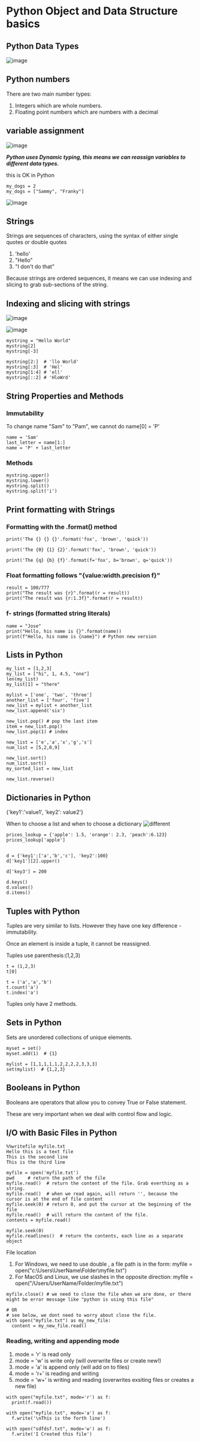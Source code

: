 # Python Object and Data Structure basics 


## Python Data Types

![image](https://user-images.githubusercontent.com/40484282/143388208-ef118faf-13d7-4bd3-a5b9-682c9d98b3fc.png)

## Python numbers

There are two main number types:
1. Integers which are whole numbers.
2. Floating point numbers which are numbers with a decimal

## variable assignment

![image](https://user-images.githubusercontent.com/40484282/143388807-9251291a-60a9-439e-80c5-251c9239b61b.png)

***Python uses Dynamic typing, this means we can reassign variables to different data types.***

this is OK in Python
```
my_dogs = 2
my_dogs = ["Sammy", "Franky"]
```

![image](https://user-images.githubusercontent.com/40484282/143390318-127ccb2d-b0a6-4ed4-8348-51e002bd374c.png)

## Strings

Strings are sequences of characters, using the syntax of either single quotes or double quotes
1. 'hello'
2. "Hello"
3. "I don't do that"

Because strings are ordered sequences, it means we can use indexing and slicing to grab sub-sections of the string.

## Indexing and slicing with strings

![image](https://user-images.githubusercontent.com/40484282/143390975-af6351d2-f576-442d-9a15-f2756c1a3967.png)

![image](https://user-images.githubusercontent.com/40484282/143391220-ae511a9d-b23e-4d86-9cf0-a8978b542a87.png)

```
mystring = "Hello World"
mystring[2]
mystring[-3]

mystring[2:]  # 'llo World'
mystring[:3]  # 'Hel'
mystring[1:4] # 'ell'
mystring[::2] # 'HloWrd'
```

## String Properties and Methods


### Immutability
To change name "Sam" to "Pam", we cannot do name[0] = 'P'

```
name = 'Sam'
last_letter = name[1:]
name = 'P' + last_letter
```

### Methods

```
mystring.upper()
mystring.lower()
mystring.split()
mystring.split('i')

```

## Print formatting with Strings

### Formatting with the .format() method

```
print('The {} {} {}'.format('fox', 'brown', 'quick'))

print('The {0} {1} {2}'.format('fox', 'brown', 'quick'))

print('The {q} {b} {f}'.format(f='fox', b='brown', q='quick'))
```

### Float formatting follows "{value:width.precision f}"
```
result = 100/777
print("The result was {r}".format(r = result))
print("The result was {r:1.3f}".format(r = result))
```

### f- strings (formatted string literals)
```
name = "Jose"
print("Hello, his name is {}".format(name))
print(f"Hello, his name is {name}") # Python new version
```

## Lists in Python

```
my_list = [1,2,3]
my_list = ["hi", 1, 4.5, "one"]
len(my_list)
my_list[1] = "there"

mylist = ['one', 'two', 'three']
another_list = ['four', 'five']
new_list = mylist + another_list
new_list.append('six')

new_list.pop() # pop the last item
item = new_list.pop()
new_list.pop(1) # index

new_list = ['e','a','x','g','s']
num_list = [5,2,0,9]

new_list.sort()
num_list.sort()
my_sorted_list = new_list

new_list.reverse()
```

## Dictionaries in Python

{'key1':'value1', 'key2': value2'}

When to choose a list and when to choose a dictionary
![different](./DictList.png)

```
prices_lookup = {'apple': 1.5, 'orange': 2.3, 'peach':6.123}
prices_lookup['apple']


d = {'key1':['a','b','c'], 'key2':100}
d['key1'][2].upper()

d['key3'] = 200

d.keys()
d.values()
d.items()
```

## Tuples with Python

Tuples are very similar to lists. However they have one key difference - immutability.

Once an element is inside a tuple, it cannot be reassigned.

Tuples use parenthesis:(1,2,3)

```
t = (1,2,3)
t[0]

t = ('a','a','b')
t.count('a')
t.index('a')

```
Tuples only have 2 methods.

## Sets in Python

Sets are unordered collections of unique elements.

```
myset = set()
myset.add(1)  # {1}

mylist = [1,1,1,1,1,2,2,2,2,3,3,3]
set(mylist)  # {1,2,3}
```

## Booleans in Python

Booleans are operators that allow you to convey True or False statement.

These are very important when we deal with control flow and logic.

## I/O with Basic Files in Python 

```
%%writefile myfile.txt
Hello this is a text file
This is the second line
This is the third line
```

```
myfile = open('myfile.txt')
pwd     # return the path of the file
myfile.read()  # return the content of the file. Grab everthing as a string.
myfile.read()  # when we read again, will return '', because the cursor is at the end of file content
myfile.seek(0) # return 0, and put the cursor at the beginning of the file
myfile.read()  # will return the content of the file.
contents = myfile.read()

myfile.seek(0)
myfile.readlines()  # return the contents, each line as a separate object
```

File location
1. For Windows, we need to use double \, a file path is in the form: myfile = open("c:\\Users\\UserName\\Folder\\myfile.txt")
2. For MacOS and Linux, we use slashes in the opposite direction: myfile = open("/Users/UserName/Folder/myfile.txt")

```
myfile.close() # we need to close the file when we are done, or there might be error message like "python is using this file"

# OR
# see below, we dont need to worry about close the file.
with open("myfile.txt") as my_new_file:
  content = my_new_file.read()
```

### Reading, writing and appending mode
1. mode = 'r' is read only
1. mode = 'w' is write only (will overwrite files or create new!)
2. mode = 'a' is append only (will add on to files)
3. mode = 'r+' is reading and writing 
4. mode = 'w+' is writing and reading (overwrites exsiting files or creates a new file)

```
with open("myfile.txt", mode='r') as f:
  print(f.read())
  
with open("myfile.txt", mode='a') as f:
  f.write('\nThis is the forth line')
  
with open("sdfdsf.txt", mode='w') as f:
  f.write('I Created this file')
```


